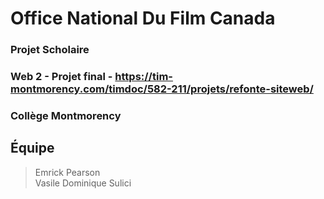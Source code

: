 # Office National Du Film Canada

### Projet Scholaire

### Web 2 - Projet final - https://tim-montmorency.com/timdoc/582-211/projets/refonte-siteweb/

### Collège Montmorency

## Équipe

> Emrick Pearson <br>
> Vasile Dominique Sulici <br>
